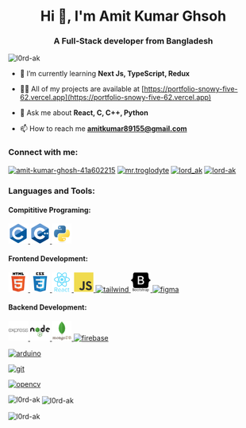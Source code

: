 <h1 align="center">Hi 👋, I'm Amit Kumar Ghsoh</h1>
<h3 align="center">A Full-Stack developer from Bangladesh</h3>

<p align="left"> <img src="https://komarev.com/ghpvc/?username=l0rd-ak&label=Profile%20views&color=0e75b6&style=flat" alt="l0rd-ak" /> </p>

- 🌱 I’m currently learning **Next Js, TypeScript, Redux**

- 👨‍💻 All of my projects are available at [https://portfolio-snowy-five-62.vercel.app](https://portfolio-snowy-five-62.vercel.app)

- 💬 Ask me about **React, C, C++, Python**

- 📫 How to reach me **amitkumar89155@gmail.com**

<h3 align="left">Connect with me:</h3>
<p align="left">
<a href="https://linkedin.com/in/amit-kumar-ghosh-41a602215" target="blank"><img align="center" src="https://raw.githubusercontent.com/rahuldkjain/github-profile-readme-generator/master/src/images/icons/Social/linked-in-alt.svg" alt="amit-kumar-ghosh-41a602215" height="30" width="40" /></a>
<a href="https://fb.com/mr.troglodyte" target="blank"><img align="center" src="https://raw.githubusercontent.com/rahuldkjain/github-profile-readme-generator/master/src/images/icons/Social/facebook.svg" alt="mr.troglodyte" height="30" width="40" /></a>
<a href="https://codeforces.com/profile/lord_ak" target="blank"><img align="center" src="https://raw.githubusercontent.com/rahuldkjain/github-profile-readme-generator/master/src/images/icons/Social/codeforces.svg" alt="lord_ak" height="30" width="40" /></a>
<a href="https://www.leetcode.com/lord-ak" target="blank"><img align="center" src="https://raw.githubusercontent.com/rahuldkjain/github-profile-readme-generator/master/src/images/icons/Social/leet-code.svg" alt="lord-ak" height="30" width="40" /></a>
</p>

<h3 align="left">Languages and Tools:</h3>

<p align="left"> 
<!-- Compititive Programing part -->
<h4 align="left">Compititive Programing:</h4>
<a href="https://www.cprogramming.com/" target="_blank" rel="noreferrer"> <img src="https://raw.githubusercontent.com/devicons/devicon/master/icons/c/c-original.svg" alt="c" width="40" height="40"/> </a> 
<a href="https://www.w3schools.com/cpp/" target="_blank" rel="noreferrer"> <img src="https://raw.githubusercontent.com/devicons/devicon/master/icons/cplusplus/cplusplus-original.svg" alt="cplusplus" width="40" height="40"/> </a> 
<a href="https://www.python.org" target="_blank" rel="noreferrer"> <img src="https://raw.githubusercontent.com/devicons/devicon/master/icons/python/python-original.svg" alt="python" width="40" height="40"/> </a>
<!-- web development part -->
<br/>
<h4 align="left">Frontend Development:</h4>
<a href="https://www.w3.org/html/" target="_blank" rel="noreferrer"> <img src="https://raw.githubusercontent.com/devicons/devicon/master/icons/html5/html5-original-wordmark.svg" alt="html5" width="40" height="40"/> </a> 
<a href="https://www.w3schools.com/css/" target="_blank" rel="noreferrer"> <img src="https://raw.githubusercontent.com/devicons/devicon/master/icons/css3/css3-original-wordmark.svg" alt="css3" width="40" height="40"/> </a> 
<a href="https://reactjs.org/" target="_blank" rel="noreferrer"> <img src="https://raw.githubusercontent.com/devicons/devicon/master/icons/react/react-original-wordmark.svg" alt="react" width="40" height="40"/> </a> 
<a href="https://developer.mozilla.org/en-US/docs/Web/JavaScript" target="_blank" rel="noreferrer"> <img src="https://raw.githubusercontent.com/devicons/devicon/master/icons/javascript/javascript-original.svg" alt="javascript" width="40" height="40"/> </a> 
<a href="https://tailwindcss.com/" target="_blank" rel="noreferrer"> <img src="https://www.vectorlogo.zone/logos/tailwindcss/tailwindcss-icon.svg" alt="tailwind" width="40" height="40"/> </a> 
<a href="https://getbootstrap.com" target="_blank" rel="noreferrer"> <img src="https://raw.githubusercontent.com/devicons/devicon/master/icons/bootstrap/bootstrap-plain-wordmark.svg" alt="bootstrap" width="40" height="40"/> </a> 
<a href="https://www.figma.com/" target="_blank" rel="noreferrer"> <img src="https://www.vectorlogo.zone/logos/figma/figma-icon.svg" alt="figma" width="40" height="40"/> </a> 
<!-- Backend development part -->
<br/>
<h4 align="left">Backend Development:</h4>
<a href="https://expressjs.com" target="_blank" rel="noreferrer"> <img src="https://raw.githubusercontent.com/devicons/devicon/master/icons/express/express-original-wordmark.svg" alt="express" width="40" height="40"/> </a> 
<a href="https://nodejs.org" target="_blank" rel="noreferrer"> <img src="https://raw.githubusercontent.com/devicons/devicon/master/icons/nodejs/nodejs-original-wordmark.svg" alt="nodejs" width="40" height="40"/> </a> 
<a href="https://www.mongodb.com/" target="_blank" rel="noreferrer"> <img src="https://raw.githubusercontent.com/devicons/devicon/master/icons/mongodb/mongodb-original-wordmark.svg" alt="mongodb" width="40" height="40"/> </a>
<a href="https://firebase.google.com/" target="_blank" rel="noreferrer"> <img src="https://www.vectorlogo.zone/logos/firebase/firebase-icon.svg" alt="firebase" width="40" height="40"/> </a> 


<a href="https://www.arduino.cc/" target="_blank" rel="noreferrer"> <img src="https://cdn.worldvectorlogo.com/logos/arduino-1.svg" alt="arduino" width="40" height="40"/> </a> 






<a href="https://git-scm.com/" target="_blank" rel="noreferrer"> <img src="https://www.vectorlogo.zone/logos/git-scm/git-scm-icon.svg" alt="git" width="40" height="40"/> </a> 


 

<a href="https://opencv.org/" target="_blank" rel="noreferrer"> <img src="https://www.vectorlogo.zone/logos/opencv/opencv-icon.svg" alt="opencv" width="40" height="40"/> </a>  

</p>

<p><img align="left" src="https://github-readme-stats.vercel.app/api/top-langs?username=l0rd-ak&show_icons=true&locale=en&layout=compact" alt="l0rd-ak" /></p>

<p>&nbsp;<img align="center" src="https://github-readme-stats.vercel.app/api?username=l0rd-ak&show_icons=true&locale=en" alt="l0rd-ak" /></p>

<p><img align="center" src="https://github-readme-streak-stats.herokuapp.com/?user=l0rd-ak&" alt="l0rd-ak" /></p>

